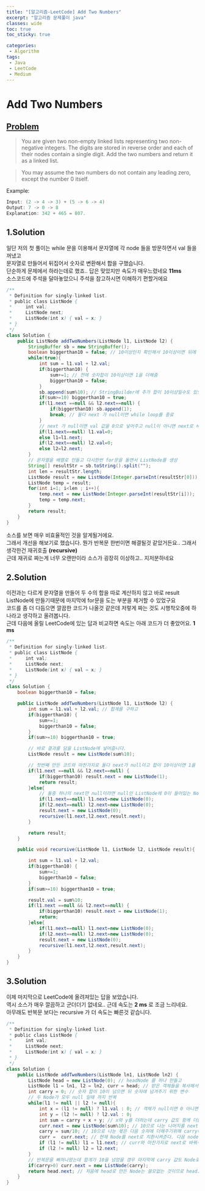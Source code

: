 ```yaml
---
title: "[알고리즘-LeetCode] Add Two Numbers"
excerpt: "알고리즘 문제풀이 java"
classes: wide
toc: true
toc_sticky: true

categories:
 - Algorithm
tags:
 - Java
 - LeetCode
 - Medium
---
```


# Add Two Numbers

## [Problem](https://leetcode.com/problems/add-two-numbers/)  
 > You are given two non-empty linked lists representing two non-negative integers. The digits are stored in reverse order and each of their nodes contain a single digit. Add the two numbers and return it as a linked list.
 
 > You may assume the two numbers do not contain any leading zero, except the number 0 itself.

 Example:
 ```java
Input: (2 -> 4 -> 3) + (5 -> 6 -> 4)
Output: 7 -> 0 -> 8
Explanation: 342 + 465 = 807.
 ```

## 1.Solution
일단 저의 첫 풀이는 while 문을 이용해서 문자열에 각 node 들을 방문하면서 val 들을 꺼냈고  
문자열로 만들어서 뒤집어서 숫자로 변환해서 합을 구했습니다.  
단순하게 문제에서 하라는데로 했죠..
답은 맞았지만 속도가 매우느렸네요 **11ms**  
소스코드에 주석을 달아놓았으니 주석을 참고하시면 이해하기 편할거에요 
```java
/**
 * Definition for singly-linked list.
 * public class ListNode {
 *     int val;
 *     ListNode next;
 *     ListNode(int x) { val = x; }
 * }
 */
class Solution {
    public ListNode addTwoNumbers(ListNode l1, ListNode l2) {
        StringBuffer sb = new StringBuffer();
        boolean biggerthan10 = false; // 10이상인지 확인해서 10이상이면 뒤에 1을 더해주기 위해 사용 
        while(true){
            int sum = l1.val + l2.val;
            if(biggerthan10) {
                sum+=1; // 전에 숫자합이 10이상이면 1을 더해줌
                biggerthan10 = false;
            }
            sb.append(sum%10); // StringBuilder에 추가 합이 10이상일수도 있으니 10으로나눈 나머지만 넣음 
            if(sum>=10) biggerthan10 = true;
            if(l1.next ==null && l2.next==null) {
                if(biggerthan10) sb.append(1);
                break; // 둘다 next 가 null이면 while loop를 종료 
            }
            // next 가 null이면 val 값을 0으로 넣어주고 null이 아니면 next로 바꿔줌 
            if(l1.next==null) l1.val=0;
            else l1=l1.next;
            if(l2.next==null) l2.val=0;
            else l2=l2.next;
        }
        // 문자열을 배열로 만들고 다시한번 for문을 돌면서 ListNode를 생성
        String[] resultStr = sb.toString().split("");
        int len = resultStr.length;
        ListNode result = new ListNode(Integer.parseInt(resultStr[0]));
        ListNode temp = result;
        for(int i=1; i<len ; i++){
            temp.next = new ListNode(Integer.parseInt(resultStr[i]));
            temp = temp.next;
        }
        return result;
    }
}
```
소스를 보면 매우 비효율적인 것을 알게될거에요.  
그래서 개선을 해보기로 했습니다. 뭔가 반복문 한번이면 해결될것 같았거든요..
그래서 생각한건 재귀호출 **(recursive)**  
근데 재귀로 짜는게 너무 오랜만이라 소스가 굉장히 이상하고.. 지저분하네요  

## 2.Solution
이전과는 다르게 문자열을 만들어 두 수의 합을 따로 계산하지 않고
바로 result ListNode에 만들기때문에 마지막에 for문을 도는 부분을 제거할 수 있었구요  
코드를 좀 더 다듬으면 깔끔한 코드가 나올것 같은데 저렇게 짜는 것도 시행착오중에 하나라고 생각하고 올려봅니다.  
근데 다음에 올릴 LeetCode에 있는 답과 비교하면 속도는 아래 코드가 더 좋았어요. **1 ms** 
```java
/**
 * Definition for singly-linked list.
 * public class ListNode {
 *     int val;
 *     ListNode next;
 *     ListNode(int x) { val = x; }
 * }
 */
class Solution {
    boolean biggerthan10 = false;

    public ListNode addTwoNumbers(ListNode l1, ListNode l2) {
        int sum = l1.val + l2.val; // 합계를 구하고 
        if(biggerthan10) {
            sum+=1;
            biggerthan10 = false;
        }
        if(sum>=10) biggerthan10 = true;

        // 바로 결과를 담을 ListNode에 넣어줍니다.
        ListNode result = new ListNode(sum%10);

        // 첫번째 만든 코드와 마찬가지로 둘다 next가 null이고 합이 10이상이면 1을 가진 Node 를 추가하고 종료합니다.
        if(l1.next ==null && l2.next==null) {
            if(biggerthan10) result.next = new ListNode(1);
            return result;
        }else{
            // 둘중 하나의 next만 null이라면 null인 ListNode에 0이 들어있는 Node를 만들어 넣어주고 recursive메서드를 호출합니다.
            if(l1.next==null) l1.next=new ListNode(0);
            if(l2.next==null) l2.next=new ListNode(0);
            result.next = new ListNode(0);
            recursive(l1.next,l2.next,result.next);
        }

        return result;
    }

    public void recursive(ListNode l1, ListNode l2, ListNode result){

        int sum = l1.val + l2.val;
        if(biggerthan10) {
            sum+=1;
            biggerthan10 = false;
        }
        if(sum>=10) biggerthan10 = true;

        result.val = sum%10;
        if(l1.next ==null && l2.next==null) {
            if(biggerthan10) result.next = new ListNode(1);
            return;
        }else{
            if(l1.next==null) l1.next=new ListNode(0);
            if(l2.next==null) l2.next=new ListNode(0);
            result.next = new ListNode(0);
            recursive(l1.next,l2.next,result.next);
        }
    }
}
```
## 3.Solution
이제 마지막으로 LeetCode에 올려져있는 답을 보았습니다.  
역시 소스가 매우 깔끔하고 군더더기 없네요.. 근데 속도는 **2 ms** 로 조금 느리네요.  
아무래도 반복문 보다는 recursive 가 더 속도는 빠른것 같습니다.
```java
/**
 * Definition for singly-linked list.
 * public class ListNode {
 *     int val;
 *     ListNode next;
 *     ListNode(int x) { val = x; }
 * }
 */
class Solution {
    public ListNode addTwoNumbers(ListNode ln1, ListNode ln2) {
        ListNode head = new ListNode(0); // headNode 를 하나 만들고
        ListNode l1 = ln1, l2 = ln2, curr = head; // 받은 객체들을 복사해서  다른변수에 넣어줍니다.
        int carry = 0; // 숫자 합이 10이 넘으면 뒤 숫자에 넘겨주기 위한 변수
        // 두 Node가 모두 null 일때 까지 반복
        while(l1 != null || l2 != null){
            int x = (l1 != null) ? l1.val : 0; // 객체가 null이면 0 아니면 val값을 x에 저장
            int y = (l2 != null) ? l2.val : 0;
            int sum = carry + x + y; // x와 y를 더하는데 carry 값도 함께 더함 
            curr.next = new ListNode(sum%10); // 10으로 나눈 나머지를 next에 담고
            carry = sum/10; // 10으로 나눈 몫은 다음 숫자에 더해주기위해 carry에 넣어줌 예를들면 0+5+6=11 일경우 1을 뒷자리로 넘겨줌
            curr =  curr.next; // 현재 Node를 next로 치환시켜준다. 다음 node를 만들어주기 위함
            if (l1 != null) l1 = l1.next; // curr와 마찬가지로 next로 바꿔주는데 현재 Node가 null이 아닌경우만 next로 바꿔준다. null인경우 null point exception이 발생됨. 
            if (l2 != null) l2 = l2.next;
        }
        // 반복문을 빠져나왔는데 합계가 10을 넘었을 경우 마지막에 carry 값도 Node로 만들어 줘야 한다.
        if(carry>0) curr.next = new ListNode(carry);
        return head.next; // 처음에 head로 만든 Node는 쓸모없는 것이므로 head.next를 리턴한다.
    }
}
```